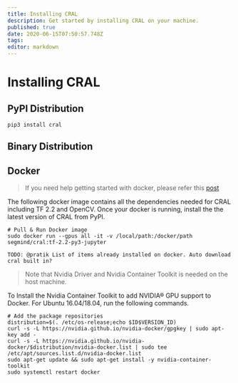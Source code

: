```yaml
---
title: Installing CRAL
description: Get started by installing CRAL on your machine.
published: true
date: 2020-06-15T07:50:57.748Z
tags: 
editor: markdown
---
```


# Installing CRAL
## PyPI Distribution
```
pip3 install cral
```
## Binary Distribution

## Docker
> If you need help getting started with docker, please refer this [post](https://www.digitalocean.com/community/tutorials/how-to-install-and-use-docker-on-ubuntu-18-04)

The following docker image contains all the dependencies needed for CRAL including TF 2.2 and OpenCV. Once your docker is running, install the the latest version of CRAL from PyPI.
```
# Pull & Run Docker image
sudo docker run --gpus all -it -v /local/path:/docker/path segmind/cral:tf-2.2-py3-jupyter
```

`TODO: @pratik List of items already installed on docker. Auto download cral built in?`

> Note that Nvidia Driver and Nvidia Container Toolkit is needed on the host machine. 

To Install the Nvidia Container Toolkit to add NVIDIA® GPU support to Docker. For Ubuntu 16.04/18.04, run the following commands.
```
# Add the package repositories
distribution=$(. /etc/os-release;echo $ID$VERSION_ID)
curl -s -L https://nvidia.github.io/nvidia-docker/gpgkey | sudo apt-key add -
curl -s -L https://nvidia.github.io/nvidia-docker/$distribution/nvidia-docker.list | sudo tee /etc/apt/sources.list.d/nvidia-docker.list
sudo apt-get update && sudo apt-get install -y nvidia-container-toolkit
sudo systemctl restart docker
```